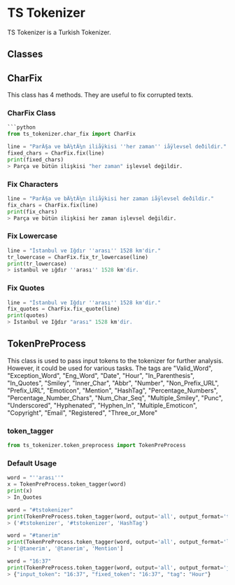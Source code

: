 # TS Tokenizer

TS Tokenizer is a Turkish Tokenizer.

## Classes

## CharFix

This class has 4 methods. They are useful to fix corrupted texts.

### CharFix Class
```python
```python
from ts_tokenizer.char_fix import CharFix
```


```python
line = "ParÃ§a ve bÃ¼tÃ¼n iliåÿkisi ''her zaman'' iåÿlevsel deðildir."
fixed_chars = CharFix.fix(line)
print(fixed_chars)
> Parça ve bütün ilişkisi "her zaman" işlevsel değildir.
```

### Fix Characters

```python
line = "ParÃ§a ve bÃ¼tÃ¼n iliåÿkisi her zaman iåÿlevsel deðildir."
fix_chars = CharFix.fix(line)
print(fix_chars)
> Parça ve bütün ilişkisi her zaman işlevsel değildir.
```
### Fix Lowercase

```python
line = "İstanbul ve Iğdır ''arası'' 1528 km'dir."
tr_lowercase = CharFix.fix_tr_lowercase(line)
print(tr_lowercase)
> istanbul ve ığdır ''arası'' 1528 km'dir.
```
### Fix Quotes

```python
line = "İstanbul ve Iğdır ''arası'' 1528 km'dir."
fix_quotes = CharFix.fix_quote(line)
print(quotes)
> İstanbul ve Iğdır "arası" 1528 km'dir.
```


## TokenPreProcess

This class is used to pass input tokens to the tokenizer for further analysis.
However, it could be used for various tasks.
The tags are "Valid_Word", "Exception_Word", "Eng_Word", "Date", "Hour", "In_Parenthesis", "In_Quotes", "Smiley", "Inner_Char", "Abbr", "Number", "Non_Prefix_URL", "Prefix_URL", "Emoticon", "Mention", "HashTag", "Percentage_Numbers", "Percentage_Number_Chars", "Num_Char_Seq", "Multiple_Smiley", "Punc", "Underscored", "Hyphenated", "Hyphen_In", "Multiple_Emoticon", "Copyright", "Email", "Registered", "Three_or_More"

### token_tagger

```python
from ts_tokenizer.token_preprocess import TokenPreProcess
```

### Default Usage
```python
word = "''arası''"
x = TokenPreProcess.token_tagger(word)
print(x)
> In_Quotes
```

```python
word = "#tstokenizer"
print(TokenPreProcess.token_tagger(word, output='all', output_format='tuple'))  # Returns a tuple
> ('#tstokenizer', '#tstokenizer', 'HashTag')

word = "#tanerim"
print(TokenPreProcess.token_tagger(word, output='all', output_format='list'))   # Returns a list
> ['@tanerim', '@tanerim', 'Mention']

word = "16:37"
print(TokenPreProcess.token_tagger(word, output='all', output_format='json'))   # Returns a JSON string
> {"input_token": "16:37", "fixed_token": "16:37", "tag": "Hour"}
```


